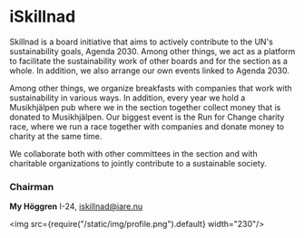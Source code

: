 # iSkillnad

Skillnad is a board initiative that aims to actively contribute to the UN's sustainability goals, Agenda 2030. Among other things, we act as a platform to facilitate the sustainability work of other boards and for the section as a whole. In addition, we also arrange our own events linked to Agenda 2030.

Among other things, we organize breakfasts with companies that work with sustainability in various ways. In addition, every year we hold a Musikhjälpen pub where we in the section together collect money that is donated to Musikhjälpen. Our biggest event is the Run for Change charity race, where we run a race together with companies and donate money to charity at the same time.

We collaborate both with other committees in the section and with charitable organizations to jointly contribute to a sustainable society.
### Chairman
__My Höggren__ I-24, iskillnad@iare.nu

<img src={require("/static/img/profile.png").default} width="230"/>
